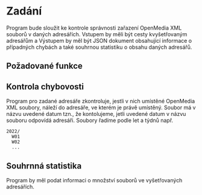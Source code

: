 # Zadání

Program bude sloužit ke kontrole správnosti zařazení OpenMedia XML souborů v daných adresářích. Vstupem by měli být cesty kvyšetřovaným  adresářům a Výstupem by měl být JSON dokument obsahující informace o případných chybách a také souhrnou statistiku o obsahu daných adresářů.

## Požadované funkce

## Kontrola chybovosti

Program pro zadané adresáře zkontroluje, jestli v nich umístěné OpenMedia XML soubory, náleží do adresáře, ve kterém je právě umístěný. Soubor má v názvu uvedené datum tzn., že kontolujeme, jetli uvedené datum v názvu souboru odpovídá adresáři. Soubory řadíme podle let a týdnů např. 

```
2022/
  W01
  W02
  ...
```

## Souhrnná statistika

Program by měl podat informaci o množství souborů ve vyšetřovaných adresářích.


